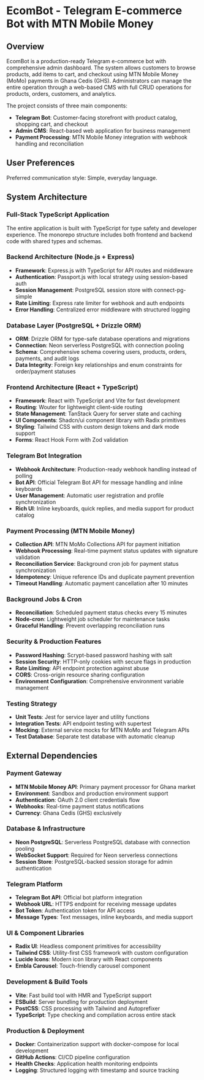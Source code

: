 # EcomBot - Telegram E-commerce Bot with MTN Mobile Money

## Overview

EcomBot is a production-ready Telegram e-commerce bot with comprehensive admin dashboard. The system allows customers to browse products, add items to cart, and checkout using MTN Mobile Money (MoMo) payments in Ghana Cedis (GHS). Administrators can manage the entire operation through a web-based CMS with full CRUD operations for products, orders, customers, and analytics.

The project consists of three main components:
- **Telegram Bot**: Customer-facing storefront with product catalog, shopping cart, and checkout
- **Admin CMS**: React-based web application for business management
- **Payment Processing**: MTN Mobile Money integration with webhook handling and reconciliation

## User Preferences

Preferred communication style: Simple, everyday language.

## System Architecture

### Full-Stack TypeScript Application
The entire application is built with TypeScript for type safety and developer experience. The monorepo structure includes both frontend and backend code with shared types and schemas.

### Backend Architecture (Node.js + Express)
- **Framework**: Express.js with TypeScript for API routes and middleware
- **Authentication**: Passport.js with local strategy using session-based auth
- **Session Management**: PostgreSQL session store with connect-pg-simple
- **Rate Limiting**: Express rate limiter for webhook and auth endpoints
- **Error Handling**: Centralized error middleware with structured logging

### Database Layer (PostgreSQL + Drizzle ORM)
- **ORM**: Drizzle ORM for type-safe database operations and migrations
- **Connection**: Neon serverless PostgreSQL with connection pooling
- **Schema**: Comprehensive schema covering users, products, orders, payments, and audit logs
- **Data Integrity**: Foreign key relationships and enum constraints for order/payment statuses

### Frontend Architecture (React + TypeScript)
- **Framework**: React with TypeScript and Vite for fast development
- **Routing**: Wouter for lightweight client-side routing
- **State Management**: TanStack Query for server state and caching
- **UI Components**: Shadcn/ui component library with Radix primitives
- **Styling**: Tailwind CSS with custom design tokens and dark mode support
- **Forms**: React Hook Form with Zod validation

### Telegram Bot Integration
- **Webhook Architecture**: Production-ready webhook handling instead of polling
- **Bot API**: Official Telegram Bot API for message handling and inline keyboards
- **User Management**: Automatic user registration and profile synchronization
- **Rich UI**: Inline keyboards, quick replies, and media support for product catalog

### Payment Processing (MTN Mobile Money)
- **Collection API**: MTN MoMo Collections API for payment initiation
- **Webhook Processing**: Real-time payment status updates with signature validation
- **Reconciliation Service**: Background cron job for payment status synchronization
- **Idempotency**: Unique reference IDs and duplicate payment prevention
- **Timeout Handling**: Automatic payment cancellation after 10 minutes

### Background Jobs & Cron
- **Reconciliation**: Scheduled payment status checks every 15 minutes
- **Node-cron**: Lightweight job scheduler for maintenance tasks
- **Graceful Handling**: Prevent overlapping reconciliation runs

### Security & Production Features
- **Password Hashing**: Scrypt-based password hashing with salt
- **Session Security**: HTTP-only cookies with secure flags in production
- **Rate Limiting**: API endpoint protection against abuse
- **CORS**: Cross-origin resource sharing configuration
- **Environment Configuration**: Comprehensive environment variable management

### Testing Strategy
- **Unit Tests**: Jest for service layer and utility functions
- **Integration Tests**: API endpoint testing with supertest
- **Mocking**: External service mocks for MTN MoMo and Telegram APIs
- **Test Database**: Separate test database with automatic cleanup

## External Dependencies

### Payment Gateway
- **MTN Mobile Money API**: Primary payment processor for Ghana market
- **Environment**: Sandbox and production environment support
- **Authentication**: OAuth 2.0 client credentials flow
- **Webhooks**: Real-time payment status notifications
- **Currency**: Ghana Cedis (GHS) exclusively

### Database & Infrastructure
- **Neon PostgreSQL**: Serverless PostgreSQL database with connection pooling
- **WebSocket Support**: Required for Neon serverless connections
- **Session Store**: PostgreSQL-backed session storage for admin authentication

### Telegram Platform
- **Telegram Bot API**: Official bot platform integration
- **Webhook URL**: HTTPS endpoint for receiving message updates
- **Bot Token**: Authentication token for API access
- **Message Types**: Text messages, inline keyboards, and media support

### UI & Component Libraries
- **Radix UI**: Headless component primitives for accessibility
- **Tailwind CSS**: Utility-first CSS framework with custom configuration
- **Lucide Icons**: Modern icon library with React components
- **Embla Carousel**: Touch-friendly carousel component

### Development & Build Tools
- **Vite**: Fast build tool with HMR and TypeScript support
- **ESBuild**: Server bundling for production deployment
- **PostCSS**: CSS processing with Tailwind and Autoprefixer
- **TypeScript**: Type checking and compilation across entire stack

### Production & Deployment
- **Docker**: Containerization support with docker-compose for local development
- **GitHub Actions**: CI/CD pipeline configuration
- **Health Checks**: Application health monitoring endpoints
- **Logging**: Structured logging with timestamp and source tracking